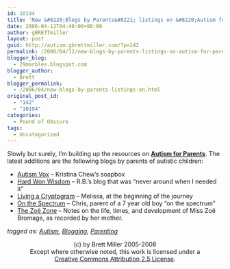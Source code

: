 ```yaml
---
id: 10194
title: 'New &#8220;Blogs by Parents&#8221; listings on &#8220;Autism for Parents&#8221;'
date: 2006-04-12T04:40:00+00:00
author: gBRETTmiller
layout: post
guid: http://autism.gbrettmiller.com/?p=142
permalink: /2006/04/12/new-blogs-by-parents-listings-on-autism-for-parents/
blogger_blog:
  - 29marbles.blogspot.com
blogger_author:
  - Brett
blogger_permalink:
  - /2006/04/new-blogs-by-parents-listings-on.html
original_post_id:
  - "142"
  - "10194"
categories:
  - Pound of Obscure
tags:
  - Uncategorized
---
```

Slowly but surely, I&#8217;m building up the resources on <a style="font-weight:bold;" href="http://autismforparents.wordpress.com">Autism for Parents</a>. The latest additions are the following blogs by parents of autistic children:

  * [Autism Vox](http://autismvox.com/) &#8211; Kristina Chew&#8217;s soapbox
  * [Hard Won Wisdom](http://hardwonwisdom.blogspot.com/) &#8211; R.B.&#8217;s blog that was &#8220;never around when I needed it&#8221;
  * [Living a Cryptogram](http://thehoses.blogspot.com/) &#8211; Melissa, at the beginning of the journey
  * [On the Spectrum](http://onthespectrum.blogspot.com/) &#8211; Chris, parent of a 7 year old boy &#8220;on the spectrum&#8221;
  * [The Zoë Zone](http://zoe.bromage.org/notes/) &#8211; Notes on the life, times, and development of Miss Zoë Bromage, as recorded by her mother.

<span style="font-style:italic;">tagged as: <a href="http://technorati.com/tag/autism" rel="tag">Autism</a>, <a href="http://technorati.com/tag/blog" rel="tag">Blogging</a>, <a href="http://technorati.com/tag/Parenting" rel="tag">Parenting</a></span>

<div class="blogger-post-footer">
  <p align="center">
    (c) by Brett Miller 2005-2008<br /> Except where otherwise noted, this work is licensed under a<br /> <a href="http://creativecommons.org/licenses/by/2.5/" rel="license">Creative Commons Attribution 2.5 License</a>.
  </p>
</div>